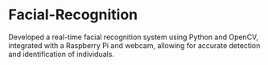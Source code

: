 # Facial-Recognition
Developed a real-time facial recognition system using Python and OpenCV, integrated with a Raspberry Pi and webcam, allowing for accurate detection and identification of individuals.
